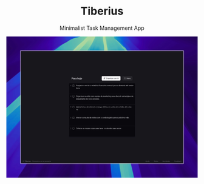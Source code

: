 <p align="center">
	<h1 align="center"><b>Tiberius</b></h1>
  <p align="center">
    Minimalist Task Management App
  </p>

  <img src="/public/demo.jpeg" width="auto" height="auto">
</p>

